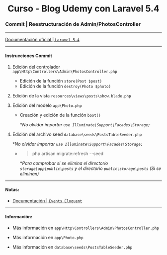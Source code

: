 
<!-- title -->
<h1 align="center">Curso - Blog Udemy con Laravel 5.4</h1>
<!-- end title -->

<!-- commit name -->
### Commit | __Reestructuración de Admin/PhotosController__
<!-- end commit name -->

- - - - - - - - - - - - - - - - - - - - - - - - - - - - - -

<!-- official documentation -->
[Documentación oficial | `Laravel 5.4` ](https://laravel.com/docs/5.4)
<!-- end official documentation -->

- - - - - - - - - - - - - - - - - - - - - - - - - - - - - -

<!-- commit instructions -->
#### Instrucciones Commit
1. Edición del controlador `app\Http\Controllers\Admin\PhotosController.php`
   - Edición de la función `store(Post $post)`
   - Edición de la función `destroy(Photo $photo)`
2. Edición de la vista `resources\views\posts\show.blade.php`
3. Edición del modelo `app\Photo.php`
   - Creación y edición de la función `boot()`
     
     **No olvidar importar `use Illuminate\Support\Facades\Storage;`*
4. Edición del archivo seed `database\seeds\PostsTableSeeder.php`

   **No olvidar importar `use Illuminate\Support\Facades\Storage;`*
   - > php artisan migrate:refresh --seed
       
       **Para comprobar si se elimina el directorio `storage\app\public\posts` y el directorio `public\storage\posts` (Si se eliminan)*
<!-- end commit instructions -->

- - - - - - - - - - - - - - - - - - - - - - - - - - - - - -

<!-- notes -->
#### Notas:
- [Documentación | `Events Eloquent`](https://laravel.com/docs/5.4/eloquent#events)
<!-- end notes -->

- - - - - - - - - - - - - - - - - - - - - - - - - - - - - -

<!-- information -->
#### Información:
- Más información en `app\Http\Controllers\Admin\PhotosController.php`

- Más información en `app\Photo.php`

- Más información en `database\seeds\PostsTableSeeder.php`
<!-- end information -->